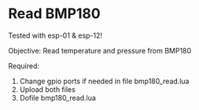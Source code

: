 # Read BMP180

Tested with esp-01 & esp-12!

Objective: Read temperature and pressure from BMP180

Required:

1. Change gpio ports if needed in file bmp180_read.lua
2. Upload both files
3. Dofile bmp180_read.lua